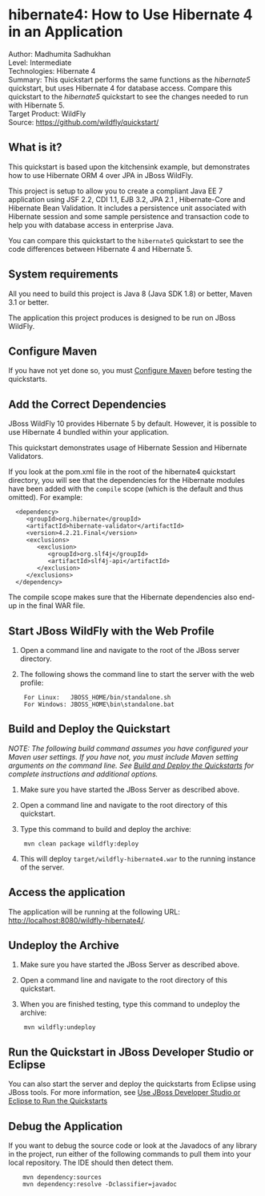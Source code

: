 hibernate4: How to Use Hibernate 4 in an Application
====================================================
Author: Madhumita Sadhukhan  
Level: Intermediate  
Technologies: Hibernate 4  
Summary: This quickstart performs the same functions as the _hibernate5_ quickstart, but uses Hibernate 4 for database access. Compare this quickstart to the _hibernate5_ quickstart to see the changes needed to run with Hibernate 5.  
Target Product: WildFly  
Source: <https://github.com/wildfly/quickstart/>  

What is it?
-----------

This quickstart is based upon the kitchensink example, but demonstrates how to use Hibernate ORM 4 over JPA in JBoss WildFly.

This project is setup to allow you to create a compliant Java EE 7 application using JSF 2.2, CDI 1.1, EJB 3.2, JPA 2.1 , Hibernate-Core and Hibernate Bean Validation.  It includes a persistence unit associated with Hibernate session and some sample persistence and transaction code to help you with database access in enterprise Java.

You can compare this quickstart to the `hibernate5` quickstart to see the code differences between Hibernate 4 and Hibernate 5.


System requirements
-------------------

All you need to build this project is Java 8 (Java SDK 1.8) or better, Maven 3.1 or better.

The application this project produces is designed to be run on JBoss WildFly.

 
Configure Maven
---------------

If you have not yet done so, you must [Configure Maven](../README.md#mavenconfiguration) before testing the quickstarts.


Add the Correct Dependencies
---------------------------

JBoss WildFly 10 provides Hibernate 5 by default. However, it is possible to use Hibernate 4 bundled within your application. 

This quickstart demonstrates usage of Hibernate Session and Hibernate Validators.

If you look at the pom.xml file in the root of the hibernate4 quickstart directory, you will see that the dependencies for the Hibernate modules have been added with the `compile` scope (which is the default and thus omitted).
For example:

      <dependency>
         <groupId>org.hibernate</groupId>
         <artifactId>hibernate-validator</artifactId>
         <version>4.2.21.Final</version>
         <exclusions>
            <exclusion>
               <groupId>org.slf4j</groupId>
               <artifactId>slf4j-api</artifactId>
            </exclusion>
         </exclusions>
      </dependency>

The compile scope makes sure that the Hibernate dependencies also end-up in the final WAR file.


Start JBoss WildFly with the Web Profile
-------------------------

1. Open a command line and navigate to the root of the JBoss server directory.
2. The following shows the command line to start the server with the web profile:

        For Linux:   JBOSS_HOME/bin/standalone.sh
        For Windows: JBOSS_HOME\bin\standalone.bat

 
Build and Deploy the Quickstart
-------------------------

_NOTE: The following build command assumes you have configured your Maven user settings. If you have not, you must include Maven setting arguments on the command line. See [Build and Deploy the Quickstarts](../README.md#buildanddeploy) for complete instructions and additional options._

1. Make sure you have started the JBoss Server as described above.
2. Open a command line and navigate to the root directory of this quickstart.
3. Type this command to build and deploy the archive:

        mvn clean package wildfly:deploy

4. This will deploy `target/wildfly-hibernate4.war` to the running instance of the server.


Access the application 
---------------------

The application will be running at the following URL: <http://localhost:8080/wildfly-hibernate4/>.


Undeploy the Archive
--------------------

1. Make sure you have started the JBoss Server as described above.
2. Open a command line and navigate to the root directory of this quickstart.
3. When you are finished testing, type this command to undeploy the archive:

        mvn wildfly:undeploy


Run the Quickstart in JBoss Developer Studio or Eclipse
-------------------------------------
You can also start the server and deploy the quickstarts from Eclipse using JBoss tools. For more information, see [Use JBoss Developer Studio or Eclipse to Run the Quickstarts](../README.md#useeclipse) 


Debug the Application
------------------------------------

If you want to debug the source code or look at the Javadocs of any library in the project, run either of the following commands to pull them into your local repository. The IDE should then detect them.

        mvn dependency:sources
        mvn dependency:resolve -Dclassifier=javadoc
